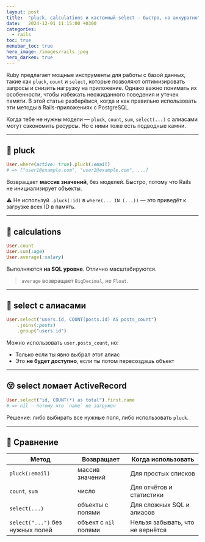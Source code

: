 ```yaml
---
layout: post
title:  "pluck, calculations и кастомный select — быстро, но аккуратно"
date:   2024-12-01 11:15:00 +0300
categories:
  - rails
toc: true
menubar_toc: true
hero_image: /images/rails.jpeg
hero_darken: true
---
```

Ruby предлагает мощные инструменты для работы с базой данных, такие как `pluck`, `count` и `select`, которые позволяют оптимизировать запросы и снизить нагрузку на приложение. Однако важно понимать их особенности, чтобы избежать неожиданного поведения и утечек памяти. В этой статье разберёмся, когда и как правильно использовать эти методы в Rails-приложениях с PostgreSQL.

Когда тебе не нужны модели — `pluck`, `count`, `sum`, `select(...)` с алиасами могут сэкономить ресурсы. Но с ними тоже есть подводные камни.

---

## 🍇 pluck

```ruby
User.where(active: true).pluck(:email)
# => ["user1@example.com", "user2@example.com", ...]
````

Возвращает **массив значений**, без моделей. Быстро, потому что Rails не инициализирует объекты.

⚠️ Не используй `.pluck(:id)` в `where(... IN (...))` — это приведёт к загрузке всех ID в память.

---

## 🧮 calculations

```ruby
User.count
User.sum(:age)
User.average(:salary)
```

Выполняются **на SQL уровне**. Отлично масштабируются.

> `average` возвращает `BigDecimal`, не `Float`.

---

## 🧠 select с алиасами

```ruby
User.select("users.id, COUNT(posts.id) AS posts_count")
    .joins(:posts)
    .group("users.id")
```

Можно использовать `user.posts_count`, но:

* Только если ты явно выбрал этот алиас
* Это **не будет доступно**, если ты потом пересоздашь объект

---

## 😵 select ломает ActiveRecord

```ruby
User.select("id, COUNT(*) as total").first.name
# => nil — потому что `name` не загружен
```

Решение: либо выбирать все нужные поля, либо использовать `pluck`.

---

## 📌 Сравнение

| Метод                            | Возвращает            | Когда использовать               |
| -------------------------------- | --------------------- | -------------------------------- |
| `pluck(:email)`                  | массив значений       | Для простых списков              |
| `count`, `sum`                   | число                 | Для отчётов и статистики         |
| `select(...)`                    | объекты с полями      | Для сложных SQL и алиасов        |
| `select("...")` без нужных полей | объект с `nil` полями | Нельзя забывать, что не вернётся |
